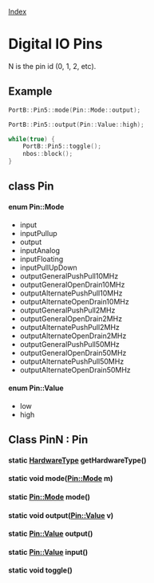 [Index](../../index.hpp.md#index)

# Digital IO Pins

N is the pin id (0, 1, 2, etc).

## Example

```c++
PortB::Pin5::mode(Pin::Mode::output);

PortB::Pin5::output(Pin::Value::high);

while(true) {
    PortB::Pin5::toggle();
    nbos::block();
}
```

## class Pin

#### enum Pin::Mode
* input
* inputPullup
* output
* inputAnalog
* inputFloating
* inputPullUpDown
* outputGeneralPushPull10MHz
* outputGeneralOpenDrain10MHz
* outputAlternatePushPull10MHz
* outputAlternateOpenDrain10MHz
* outputGeneralPushPull2MHz
* outputGeneralOpenDrain2MHz
* outputAlternatePushPull2MHz
* outputAlternateOpenDrain2MHz
* outputGeneralPushPull50MHz
* outputGeneralOpenDrain50MHz
* outputAlternatePushPull50MHz
* outputAlternateOpenDrain50MHz

#### enum Pin::Value
* low
* high

## Class PinN : Pin

#### static [HardwareType](hardwaretype.hpp.md#enum-hardwaretype) getHardwareType()

#### static void mode([Pin::Mode](pin.xpp.md#enum-pinmode) m)

#### static [Pin::Mode](pin.xpp.md#enum-pinmode) mode()

#### static void output([Pin::Value](pin.xpp.md#enum-pinvalue) v)

#### static [Pin::Value](pin.xpp.md#enum-pinvalue) output()

#### static [Pin::Value](pin.xpp.md#enum-pinvalue) input()

#### static void toggle()
